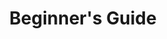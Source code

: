 ---
categories: ["POTD"]
tags: [] 
title: "Beginner's Guide"
linkTitle: "Beginner's Guide"
weight: 1
description: >
  Words
---